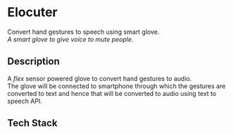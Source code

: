 # Elocuter
Convert hand gestures to speech using smart glove. <br />
*A smart glove to give voice to mute people.*
## Description
A *flex* sensor powered glove to convert hand gestures to audio. <br />
The glove will be connected to smartphone through which the gestures are converted to text and hence that will be converted to audio using text to speech API. 

## Tech Stack
